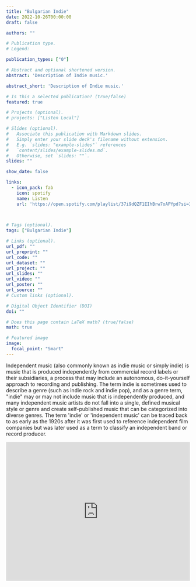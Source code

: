 ```yaml
---
title: "Bulgarian Indie"
date: 2022-10-26T00:00:00
draft: false

authors: ""

# Publication type.
# Legend:

publication_types: ["0"]

# Abstract and optional shortened version.
abstract: 'Description of Indie music.'

abstract_short: 'Description of Indie music.'

# Is this a selected publication? (true/false)
featured: true

# Projects (optional).
# projects: ["Listen Local"]

# Slides (optional).
#   Associate this publication with Markdown slides.
#   Simply enter your slide deck's filename without extension.
#   E.g. `slides: "example-slides"` references 
#   `content/slides/example-slides.md`.
#   Otherwise, set `slides: ""`.
slides: ""

show_date: false

links:
  - icon_pack: fab
    icon: spotify
    name: Listen
    url: 'https://open.spotify.com/playlist/37i9dQZF1EIhBrw7oAPYpd?si=3c507357e3cf45e2'


    
# Tags (optional).
tags: ["Bulgarian Indie"]

# Links (optional).
url_pdf: ""
url_preprint: ""
url_code: ""
url_dataset: ""
url_project: ""
url_slides: ""
url_video: ""
url_poster: ""
url_source: ""
# Custom links (optional).

# Digital Object Identifier (DOI)
doi: ""

# Does this page contain LaTeX math? (true/false)
math: true

# Featured image
image:
  focal_point: "Smart"
---
```

Independent music (also commonly known as indie music or simply indie) is music that is produced independently from commercial record labels or their subsidiaries, a process that may include an autonomous, do-it-yourself approach to recording and publishing. The term indie is sometimes used to describe a genre (such as indie rock and indie pop), and as a genre term, "indie" may or may not include music that is independently produced, and many independent music artists do not fall into a single, defined musical style or genre and create self-published music that can be categorized into diverse genres. The term 'indie' or 'independent music' can be traced back to as early as the 1920s after it was first used to reference independent film companies but was later used as a term to classify an independent band or record producer.


<iframe src="https://open.spotify.com/embed/playlist/37i9dQZF1EIhBrw7oAPYpd?utm_source=generator" width="100%" height="380" frameBorder="0" allowfullscreen="" allow="autoplay; clipboard-write; encrypted-media; fullscreen; picture-in-picture"></iframe>
